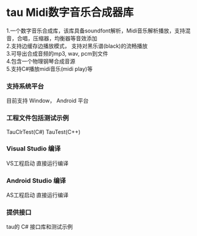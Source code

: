 # tau Midi数字音乐合成器库
1.一个数字音乐合成库，该库具备soundfont解析，Midi音乐解析播放，支持混音，合唱，压缩器，均衡器等音效添加  
2.支持边缓存边播放模式， 支持对黑乐谱(black)的流畅播放  
3.可导出合成音频的mp3, wav, pcm到文件  
4.包含一个物理钢琴合成音源   
5.支持C#播放midi音乐(midi play)等  

### 支持系统平台
目前支持
   Window， 
   Android 平台
   
### 工程文件包括测试示例
TauClrTest(C#)
TauTest(C++)

### Visual Studio 编译
VS工程启动 直接运行编译

### Android Studio 编译
AS工程启动 直接运行编译


### 提供接口
tau的 C# 接口库和测试示例


